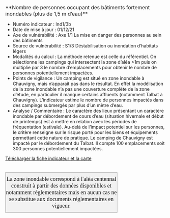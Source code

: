  <font size="3">
**Nombre de personnes occupant des bâtiments fortement inondables (plus de 1,5 m d’eau)**
 </font>

- Numéro indicateur : Ind1/3b
- Date de mise à jour : 01/12/21
- Axe de vulnérabilité : Axe 1/1 La mise en danger des personnes au sein des bâtiments
- Source de vulnérabilité : S1/3 Déstabilisation ou inondation d’habitats légers
- Modalités du calcul : La méthode retenue est celle du référentiel. On sélectionne les campings qui intersectent la zone d’aléa >1m puis on multiplie par 3 le nombre d’emplacements pour obtenir le nombre
  de personnes potentiellement impactées.
- Points de vigilance : Un camping est situé en zone inondable à Chauvigny, mais n’apparaît pas dans le résultat. En effet la modélisation de la zone inondable n’a pas une couverture complète de la zone
  d’étude, en particulier il manque certains affluents (notamment Talbat à Chauvigny). L’indicateur estime le nombre de personnes impactés dans des campings submergés par plus d’un mètre d’eau.
- Analyse / Commentaire : Le caractère des lieux présentant un caractère inondable par débordement de cours d’eau (situation hivernale et début de printemps) est à mettre en relation avec les périodes de
  fréquentation (estivale). Au-delà de l’impact potentiel sur les personnes, le critère renseigne sur le risque porté pour les biens et équipements permettant cette nature de pratique.
  Le camping de Chauvigny est impacté par le débordement du Talbat. Il compte 100 emplacements soit 300 personnes potentiellement impactées.

<a href=https://fiches.eptb-vienne.fr/ind_13b.pdf target=_blank><i class="fa fa-exclamation-circle"></i> Télécharger la fiche indicateur et la carte</a>
<br><br>

<font size="4.5px" face="calibri">
<p><div style="width: 350px;  padding-top:10px; padding-bottom:10px;border: 1px solid #A0A0A0; text-align: center;background: #F2F2F2;">La zone inondable correspond à l'aléa centennal construit à partir des données disponibles et notamment réglementaires mais en aucun cas ne se substitue aux documents réglementaires en vigueur.</div></p>
</font>